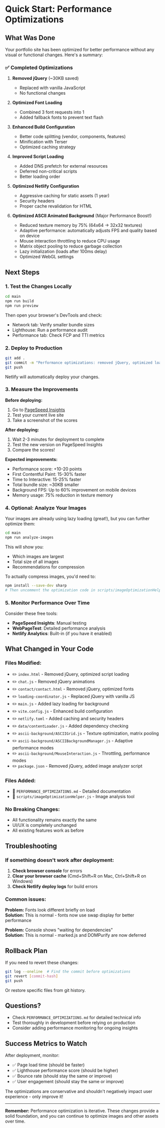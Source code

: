 # Quick Start: Performance Optimizations

## What Was Done

Your portfolio site has been optimized for better performance without any visual or functional changes. Here's a summary:

### ✅ Completed Optimizations

1. **Removed jQuery** (~30KB saved)
   - Replaced with vanilla JavaScript
   - No functional changes

2. **Optimized Font Loading**
   - Combined 3 font requests into 1
   - Added fallback fonts to prevent text flash

3. **Enhanced Build Configuration**
   - Better code splitting (vendor, components, features)
   - Minification with Terser
   - Optimized caching strategy

4. **Improved Script Loading**
   - Added DNS prefetch for external resources
   - Deferred non-critical scripts
   - Better loading order

5. **Optimized Netlify Configuration**
   - Aggressive caching for static assets (1 year)
   - Security headers
   - Proper cache revalidation for HTML

6. **Optimized ASCII Animated Background** (Major Performance Boost!)
   - Reduced texture memory by 75% (64x64 → 32x32 textures)
   - Adaptive performance: automatically adjusts FPS and quality based on device
   - Mouse interaction throttling to reduce CPU usage
   - Matrix object pooling to reduce garbage collection
   - Lazy initialization (loads after 100ms delay)
   - Optimized WebGL settings

## Next Steps

### 1. Test the Changes Locally

```bash
cd main
npm run build
npm run preview
```

Then open your browser's DevTools and check:
- Network tab: Verify smaller bundle sizes
- Lighthouse: Run a performance audit
- Performance tab: Check FCP and TTI metrics

### 2. Deploy to Production

```bash
git add .
git commit -m "Performance optimizations: removed jQuery, optimized loading, better caching"
git push
```

Netlify will automatically deploy your changes.

### 3. Measure the Improvements

**Before deploying:**
1. Go to [PageSpeed Insights](https://pagespeed.web.dev/)
2. Test your current live site
3. Take a screenshot of the scores

**After deploying:**
1. Wait 2-3 minutes for deployment to complete
2. Test the new version on PageSpeed Insights
3. Compare the scores!

**Expected improvements:**
- Performance score: +10-20 points
- First Contentful Paint: 15-30% faster
- Time to Interactive: 15-25% faster  
- Total bundle size: ~30KB smaller
- Background FPS: Up to 60% improvement on mobile devices
- Memory usage: 75% reduction in texture memory

### 4. Optional: Analyze Your Images

Your images are already using lazy loading (great!), but you can further optimize them:

```bash
cd main
npm run analyze-images
```

This will show you:
- Which images are largest
- Total size of all images
- Recommendations for compression

To actually compress images, you'd need to:
```bash
npm install --save-dev sharp
# Then uncomment the optimization code in scripts/imageOptimizationHelper.js
```

### 5. Monitor Performance Over Time

Consider these free tools:
- **PageSpeed Insights**: Manual testing
- **WebPageTest**: Detailed performance analysis
- **Netlify Analytics**: Built-in (if you have it enabled)

## What Changed in Your Code

### Files Modified:
- ✏️ `index.html` - Removed jQuery, optimized script loading
- ✏️ `chat.js` - Removed jQuery animations
- ✏️ `contact/contact.html` - Removed jQuery, optimized fonts
- ✏️ `loading-coordinator.js` - Replaced jQuery with vanilla JS
- ✏️ `main.js` - Added lazy loading for background
- ✏️ `vite.config.js` - Enhanced build configuration
- ✏️ `netlify.toml` - Added caching and security headers
- ✏️ `data/contentLoader.js` - Added dependency checking
- ✏️ `ascii-background/ASCIIGrid.js` - Texture optimization, matrix pooling
- ✏️ `ascii-background/ASCIIBackgroundManager.js` - Adaptive performance modes
- ✏️ `ascii-background/MouseInteraction.js` - Throttling, performance modes
- ✏️ `package.json` - Removed jQuery, added image analyzer script

### Files Added:
- 📄 `PERFORMANCE_OPTIMIZATIONS.md` - Detailed documentation
- 📄 `scripts/imageOptimizationHelper.js` - Image analysis tool

### No Breaking Changes:
- All functionality remains exactly the same
- UI/UX is completely unchanged
- All existing features work as before

## Troubleshooting

### If something doesn't work after deployment:

1. **Check browser console** for errors
2. **Clear your browser cache** (Cmd+Shift+R on Mac, Ctrl+Shift+R on Windows)
3. **Check Netlify deploy logs** for build errors

### Common issues:

**Problem:** Fonts look different briefly on load  
**Solution:** This is normal - fonts now use swap display for better performance

**Problem:** Console shows "waiting for dependencies"  
**Solution:** This is normal - marked.js and DOMPurify are now deferred

## Rollback Plan

If you need to revert these changes:

```bash
git log --oneline  # Find the commit before optimizations
git revert [commit-hash]
git push
```

Or restore specific files from git history.

## Questions?

- Check `PERFORMANCE_OPTIMIZATIONS.md` for detailed technical info
- Test thoroughly in development before relying on production
- Consider adding performance monitoring for ongoing insights

## Success Metrics to Watch

After deployment, monitor:
- ✅ Page load time (should be faster)
- ✅ Lighthouse performance score (should be higher)
- ✅ Bounce rate (should stay the same or improve)
- ✅ User engagement (should stay the same or improve)

The optimizations are conservative and shouldn't negatively impact user experience - only improve it!

---

**Remember:** Performance optimization is iterative. These changes provide a solid foundation, and you can continue to optimize images and other assets over time.
